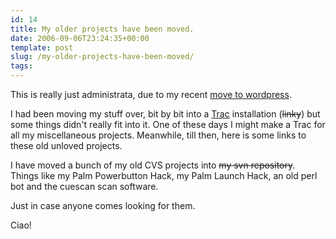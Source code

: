 ```yaml
---
id: 14
title: My older projects have been moved.
date: 2006-09-06T23:24:35+00:00
template: post
slug: /my-older-projects-have-been-moved/
tags:
---
```


This is really just administrata, due to my recent
[move to wordpress](http://docwhat.org/moving-to-a-blog/).

I had been moving my stuff over, bit by bit into a
[Trac](http://trac.edgewall.org/) installation (~~linky~~) but some things
didn't really fit into it. One of these days I might make a Trac for all my
miscellaneous projects. Meanwhile, till then, here is some links to these old
unloved projects.

I have moved a bunch of my old CVS projects into ~~my svn repository~~. Things
like my Palm Powerbutton Hack, my Palm Launch Hack, an old perl bot and the
cuescan scan software.

Just in case anyone comes looking for them.

Ciao!
